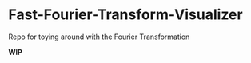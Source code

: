 # Fast-Fourier-Transform-Visualizer
Repo for toying around with the Fourier Transformation

**WIP**
